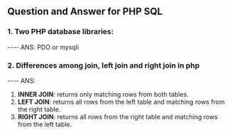 ## Question and Answer for PHP SQL

### 1. Two PHP database libraries:
---- ANS: PDO or mysqli
### 2. Differences among join, left join and right join in php
---- ANS: 
  1. __INNER JOIN__: returns only matching rows from both tables.
  2. __LEFT JOIN__: returns all rows from the left table and matching rows from the right table.
  3. __RIGHT JOIN__: returns all rows from the right table and matching rows from the left table.
